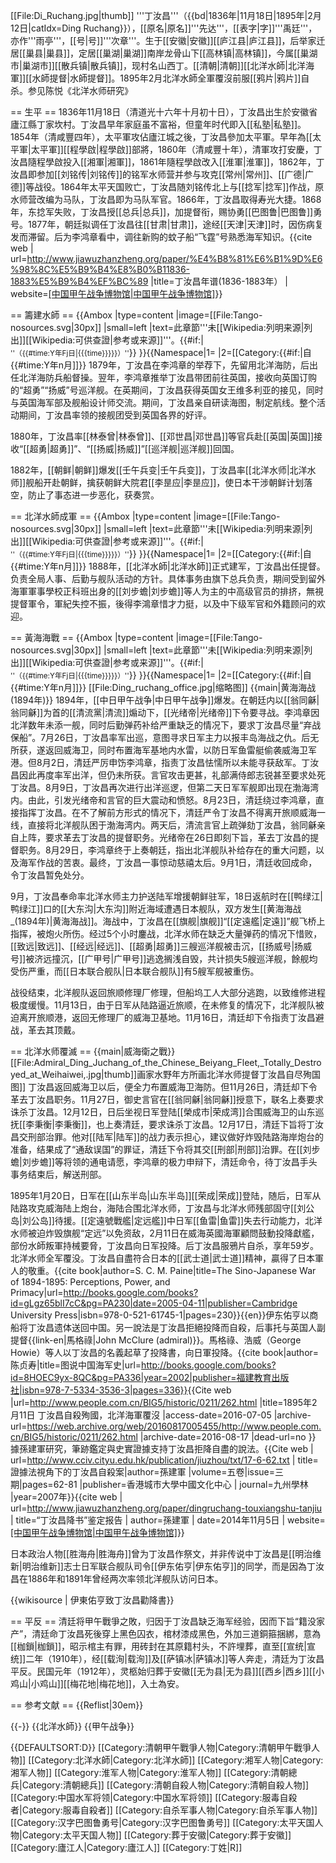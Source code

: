 [[File:Di_Ruchang.jpg|thumb]]
'''丁汝昌'''（{{bd|1836年|11月18日|1895年|2月12日|catIdx=Ding Ruchang}}），[[原名|原名]]'''先达'''，[[表字|字]]'''禹廷'''，亦作'''雨亭'''，[[号|号]]'''次章'''。生于[[安徽|安徽]][[庐江县|庐江县]]，后举家迁居[[巢县|巢县]]，定居[[巢湖|巢湖]]南岸龙骨山下[[高林镇|高林镇]]，今属[[巢湖市|巢湖市]][[散兵镇|散兵镇]]，现村名山西丁。[[清朝|清朝]][[北洋水師|北洋海軍]][[水師提督|水師提督]]。1895年2月北洋水師全軍覆沒前服[[鸦片|鸦片]]自杀。<ref>参见陈悦《北洋水师研究》</ref>

== 生平 ==
1836年11月18日（清道光十六年十月初十日），丁汝昌出生於安徽省廬江縣丁家坎村。丁汝昌早年家庭虽不富裕，但童年时代即入[[私塾|私塾]]。1854年（清咸豐四年），太平軍攻佔廬江城之後，丁汝昌參加太平軍。早年為[[太平軍|太平軍]][[程學啟|程學啟]]部將，1860年（清咸豐十年），清軍攻打安慶，丁汝昌隨程學啟投入[[湘軍|湘軍]]，1861年隨程學啟改入[[淮軍|淮軍]]，1862年，丁汝昌即参加[[刘铭传|刘铭传]]的铭军水师营并参与攻克[[常州|常州]]、[[广德|广德]]等战役。1864年太平天国败亡，丁汝昌随刘铭传北上与[[捻军|捻军]]作战，原水师营改编为马队，丁汝昌即为马队军官。1866年，丁汝昌取得寿光大捷。1868年，东捻军失败，丁汝昌授[[总兵|总兵]]，加提督衔，赐协勇[[巴图鲁|巴图鲁]]勇号。1877年，朝廷拟调任丁汝昌往[[甘肃|甘肃]]，途经[[天津|天津]]时，因伤病复发而滞留。后为李鸿章看中，调往新购的蚊子船“飞霆”号熟悉海军知识。<Ref>{{cite web | url=http://www.jiawuzhanzheng.org/paper/%E4%B8%81%E6%B1%9D%E6%98%8C%E5%B9%B4%E8%B0%B11836-1883%E5%B9%B4%EF%BC%89 |title=丁汝昌年谱(1836-1883年） | website=[[中国甲午战争博物馆|中国甲午战争博物馆]](院)}}</ref>

== 籌建水師 ==
{{Ambox
|type=content
|image=[[File:Tango-nosources.svg|30px]]
|small=left
|text=此章節'''未[[Wikipedia:列明来源|列出]][[Wikipedia:可供查證|参考或来源]]'''。{{#if:|<br /><small>''（{{#time:Y年Fj日|{{{time}}}}}）''</small>}}
}}{{Namespace|1= |2=[[Category:{{#if:|自{{#time:Y年n月]]}}
1879年，丁汝昌在李鸿章的举荐下，先留用北洋海防，后出任北洋海防兵船督操。翌年，李鸿章推举丁汝昌带团前往英国，接收向英国订购的“超勇”“扬威”号巡洋舰。在英期间，丁汝昌获得英国女王维多利亚的接见，同时与英国海军部及舰船设计师交流。期间，丁汝昌亲自研读海图，制定航线。整个活动期间，丁汝昌率领的接舰团受到英国各界的好评。

1880年，丁汝昌率[[林泰曾|林泰曾]]、[[邓世昌|邓世昌]]等官兵赴[[英国|英国]]接收“[[超勇|超勇]]”、“[[扬威|扬威]]”[[巡洋舰|巡洋舰]]回国。

1882年，[[朝鲜|朝鲜]]爆发[[壬午兵变|壬午兵变]]，丁汝昌率[[北洋水师|北洋水师]]舰船开赴朝鲜，擒获朝鲜大院君[[李昰应|李昰应]]，使日本干涉朝鲜计划落空，防止了事态进一步恶化，获奏赏。

== 北洋水師成軍 ==
{{Ambox
|type=content
|image=[[File:Tango-nosources.svg|30px]]
|small=left
|text=此章節'''未[[Wikipedia:列明来源|列出]][[Wikipedia:可供查證|参考或来源]]'''。{{#if:|<br /><small>''（{{#time:Y年Fj日|{{{time}}}}}）''</small>}}
}}{{Namespace|1= |2=[[Category:{{#if:|自{{#time:Y年n月]]}}
1888年，[[北洋水師|北洋水師]]正式建军，丁汝昌出任提督。负责全局人事、后勤与舰队活动的方针。具体事务由旗下总兵负责，期间受到留外海軍軍事學校正科班出身的[[刘步蟾|刘步蟾]]等人为主的中高级官员的排挤，無視提督軍令，軍紀失控不振，後得李鴻章惜才力挺，以及中下级军官和外籍顾问的欢迎。

== 黃海海戰 ==
{{Ambox
|type=content
|image=[[File:Tango-nosources.svg|30px]]
|small=left
|text=此章節'''未[[Wikipedia:列明来源|列出]][[Wikipedia:可供查證|参考或来源]]'''。{{#if:|<br /><small>''（{{#time:Y年Fj日|{{{time}}}}}）''</small>}}
}}{{Namespace|1= |2=[[Category:{{#if:|自{{#time:Y年n月]]}}
[[File:Ding_ruchang_office.jpg|缩略图]]
{{main|黄海海战 (1894年)}}
1894年，[[中日甲午战争|中日甲午战争]]爆发。在朝廷内以[[翁同龢|翁同龢]]为首的[[清流黨|清流]]煽动下，[[光绪帝|光绪帝]]下令要寻战。李鸿章因北洋数年未添一舰，同时后勤弹药补给严重缺乏的情况下，要求丁汝昌尽量“弃战保船”。7月26日，丁汝昌率军出巡，意图寻求日军主力以报丰岛海战之仇。后无所获，遂返回威海卫，同时布置海军基地内水雷，以防日军鱼雷艇偷袭威海卫军港。但8月2日，清廷严厉申饬李鸿章，指责丁汝昌怯懦所以未能寻获敌军。丁汝昌因此再度率军出洋，但仍未所获。言官攻击更甚，礼部满侍郎志锐甚至要求处死丁汝昌。8月9日，丁汝昌再次进行出洋巡逻，但第二天日军军舰即出现在渤海湾内。由此，引发光绪帝和言官的巨大震动和愤怒。8月23日，清廷绕过李鸿章，直接指挥丁汝昌。在不了解前方形式的情况下，清廷严令丁汝昌不得离开旅顺威海一线，直接将北洋舰队困于渤海湾内。两天后，清流言官上疏弹劾丁汝昌，翁同龢亲自上阵，要求革去丁汝昌的提督职务。光绪帝在26日即刻下旨，革去丁汝昌的提督职务。8月29日，李鸿章终于上奏朝廷，指出北洋舰队补给存在的重大问题，以及海军作战的苦衷。最终，丁汝昌一事惊动慈禧太后。9月1日，清廷收回成命，令丁汝昌暂免处分。

9月，丁汝昌奉命率北洋水师主力护送陆军增援朝鲜驻军，18日返航时在[[鸭绿江|鸭绿江]]口的[[大东沟|大东沟]]附近海域遭遇日本舰队，双方发生[[黄海海战_(1894年)|黄海海战]]。海战中，丁汝昌在[[旗舰|旗舰]]“[[定遠艦|定遠]]”舰飞桥上指挥，被炮火所伤。经过5个小时鏖战，北洋水师在缺乏大量弹药的情况下惜败，[[致远|致远]]、[[经远|经远]]、[[超勇|超勇]]三艘巡洋舰被击沉，[[扬威号|扬威号]]被济远撞沉，[[广甲号|广甲号]]逃逸搁浅自毁，共计损失5艘巡洋舰，餘舰均受伤严重，而[[日本联合舰队|日本联合舰队]]有5艘军舰被重伤。

战役结束，北洋舰队返回旅顺修理厂修理，但船坞工人大部分逃跑，以致维修进程极度缓慢。11月13日，由于日军从陆路逼近旅顺，在未修复的情况下，北洋舰队被迫离开旅顺港，返回无修理厂的威海卫基地。11月16日，清廷却下令指责丁汝昌避战，革去其顶戴。

== 北洋水师覆滅 ==
{{main|威海衛之戰}}
[[File:Admiral_Ding_Juchang_of_the_Chinese_Beiyang_Fleet,_Totally_Destroyed_at_Weihaiwei,.jpg|thumb]]画家水野年方所画北洋水师提督丁汝昌自尽殉国图]]
丁汝昌返回威海卫以后，便全力布置威海卫海防。但11月26日，清廷却下令革去丁汝昌职务。11月27日，御史言官在[[翁同龢|翁同龢]]授意下，联名上奏要求诛杀丁汝昌。12月12日，日后坐视日军登陆[[榮成市|荣成湾]]合围威海卫的山东巡抚[[李秉衡|李秉衡]]，也上奏清廷，要求诛杀丁汝昌。12月17日，清廷下旨将丁汝昌交刑部治罪。他对[[陆军|陆军]]的战力表示担心，建议做好炸毁陆路海岸炮台的准备，结果成了“通敌误国”的罪证，清廷下令将其交[[刑部|刑部]]治罪。在[[刘步蟾|刘步蟾]]等将领的通电请愿，李鸿章的极力申辩下，清廷命令，待丁汝昌手头事务结束后，解送刑部。

1895年1月20日，日军在[[山东半岛|山东半岛]][[荣成|荣成]]登陆，随后，日军从陆路攻克威海陆上炮台，海陆合围北洋水师，丁汝昌与北洋水师残部固守[[刘公岛|刘公岛]]待援。[[定遠號戰艦|定远艦]]中日军[[鱼雷|鱼雷]]失去行动能力，北洋水师被迫炸毁旗舰“定远”以免资敌，2月11日在威海英國海軍顧問鼓動投降獻艦，部份水師叛軍持械要脅，丁汝昌向日军投降。后丁汝昌服鴉片自杀，享年59岁。北洋水师全军覆没。丁汝昌自盡符合日本的[[武士道|武士道]]精神，贏得了日本軍人的敬重。<ref name="Paine2005">{{cite book|author=S. C. M. Paine|title=The Sino-Japanese War of 1894-1895: Perceptions, Power, and Primacy|url=http://books.google.com/books?id=gLgz65blI7cC&pg=PA230|date=2005-04-11|publisher=Cambridge University Press|isbn=978-0-521-61745-1|pages=230}}{{en}}</ref>伊东佑亨以商船将丁汝昌遗体送回中国。另一說法是丁汝昌拒絕投降而自殺，后事托与英国人副提督{{link-en|馬格祿|John McClure (admiral)}}。馬格祿、浩威（George Howie）等人以丁汝昌的名義起草了投降書，向日軍投降。<ref name="陈贞寿2002">{{cite book|author=陈贞寿|title=图说中国海军史|url=http://books.google.com/books?id=8HOEC9yx-8QC&pg=PA336|year=2002|publisher=福建教育出版社|isbn=978-7-5334-3536-3|pages=336}}</ref><ref>{{Cite web |url=http://www.people.com.cn/BIG5/historic/0211/262.html |title=1895年2月11日 丁汝昌自殺殉國，北洋海軍覆沒 |access-date=2016-07-05 |archive-url=https://web.archive.org/web/20160817005455/http://www.people.com.cn/BIG5/historic/0211/262.html |archive-date=2016-08-17 |dead-url=no }}
</ref>據孫建軍研究，筆跡鑑定與史實證據支持丁汝昌拒降自盡的說法。<ref>{{Cite web | url=http://www.cciv.cityu.edu.hk/publication/jiuzhou/txt/17-6-62.txt | title=證據法視角下的丁汝昌自殺案|author=孫建軍 |volume=五卷|issue=三期|pages=62-81 |publisher=香港城市大學中國文化中心 | journal=九州學林 |year=2007年}}</ref><ref>{{cite web | url=http://www.jiawuzhanzheng.org/paper/dingruchang-touxiangshu-tanjiu | title=“丁汝昌降书”鉴定报告 | author=孫建軍 | date=2014年11月5日 | website=[[中国甲午战争博物馆|中国甲午战争博物馆]](院)}}</ref>

日本政治人物[[胜海舟|胜海舟]]曾为丁汝昌作祭文，并非传说中丁汝昌是[[明治维新|明治维新]]志士日军联合舰队司令[[伊东佑亨|伊东佑亨]]的同学，而是因為丁汝昌在1886年和1891年曾经两次率领北洋舰队访问日本。

{{wikisource | 伊東佑亨致丁汝昌勸降書}}

== 平反 ==
清廷将甲午戰爭之敗，归因于丁汝昌缺乏海军经验，因而下旨“籍没家产”，清廷命丁汝昌死後穿上黑色囚衣，棺材漆成黑色，外加三道銅箍捆綁，意為[[枷鎖|枷鎖]]，昭示棺主有罪，用砖封在其原籍村头，不許埋葬，直至[[宣统|宣统]]二年（1910年），经[[载洵|载洵]]及[[萨镇冰|萨镇冰]]等人奔走，清廷为丁汝昌平反。民国元年（1912年），灵柩始归葬于安徽[[无为县|无为县]][[西乡|西乡]][[小鸡山|小鸡山]][[梅花地|梅花地]]，入土為安。

== 参考文献 ==
{{Reflist|30em}}

{{-}}
{{北洋水師}}
{{甲午战争}}

{{DEFAULTSORT:D}}
[[Category:清朝甲午戰爭人物|Category:清朝甲午戰爭人物]]
[[Category:北洋水師|Category:北洋水師]]
[[Category:湘军人物|Category:湘军人物]]
[[Category:淮军人物|Category:淮军人物]]
[[Category:清朝總兵|Category:清朝總兵]]
[[Category:清朝自殺人物|Category:清朝自殺人物]]
[[Category:中国水军将领|Category:中国水军将领]]
[[Category:服毒自殺者|Category:服毒自殺者]]
[[Category:自杀军事人物|Category:自杀军事人物]]
[[Category:汉字巴图鲁勇号|Category:汉字巴图鲁勇号]]
[[Category:太平天国人物|Category:太平天国人物]]
[[Category:葬于安徽|Category:葬于安徽]]
[[Category:廬江人|Category:廬江人]]
[[Category:丁姓|R]]